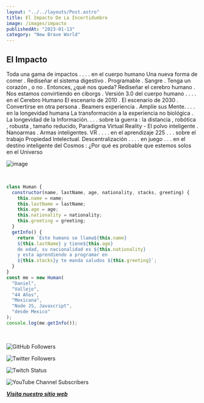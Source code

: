 ```yaml
---
layout: "../../layouts/Post.astro"
title: El Impacto De La Incertidumbre
image: /images/impacto
publishedAt: "2023-01-13"
category: "New Brave World"
---
```


## El Impacto

Toda una gama de impactos .
. . . en el cuerpo humano
Una nueva forma de comer .
Rediseñar el sistema digestivo .
Programable . Sangre .
Tenga un corazón , o no .
Entonces, ¿qué nos queda?
Rediseñar el cerebro humano .
Nos estamos convirtiendo en ciborgs .
Versión 3.0 del cuerpo humano .
. . . en el Cerebro Humano
El escenario de 2010 .
El escenario de 2030 .
Convertirse en otra persona . Beamers
experiencia . Amplíe sus Mente.
. . . en la longevidad humana
La transformación a la experiencia no biológica .
La longevidad de la Información.
. . . sobre la guerra : la distancia , robótica , robusta , tamaño reducido,
Paradigma
Virtual Reality -
El polvo inteligente .
Nanoarmas .
Armas inteligentes.
VR .
. . . en el aprendizaje 225
. . . sobre el trabajo
Propiedad Intelectual.
Descentralización .
. . . en juego
. . . en el destino inteligente del Cosmos : ¿Por qué es probable que estemos solos en
el Universo

![image](https://c4.wallpaperflare.com/wallpaper/39/346/426/digital-art-men-city-futuristic-night-hd-wallpaper-preview.jpg)

<br/>

```js
class Human {
  constructor(name, lastName, age, nationality, stacks, greeting) {
    this.name = name;
    this.lastName = lastName;
    this.age = age;
    this.nationality = nationality;
    this.greeting = greeting;
  }
  getInfo() {
    return `Este humano se llama${this.name}
    ${this.lastName} y tiene${this.age}
    de edad, su nacionalidad es ${this.nationality}
    y esta aprendiendo a programar en 
    ${this.stacks}y te manda saludos ${this.greeting}`;
  }
}
const me = new Human(
  "Daniel",
  "Vallejo",
  "44 Años",
  "Mexicana",
  "Node JS, Javascript",
  "desde Mexico"
);
console.log(me.getInfo());
```

<br/>

![GitHub Followers](https://img.shields.io/github/followers/DanyVeneno?style=social)

![Twitter Followers](https://img.shields.io/twitter/follow/venenodigital?style=social)

![Twitch Status](https://img.shields.io/twitch/status/yehiibhii?style=social)

![YouTube Channel Subscribers](https://img.shields.io/youtube/channel/subscribers/UC8UhdMAKJX56O2PY8kzBIlw?style=social)

[**_Visita nuestro sitio web_**](https://juanitovenenoestudio.netlify.app/)
